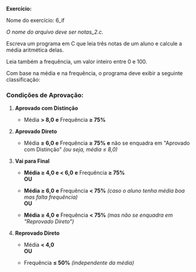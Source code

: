 **Exercício:**  

Nome do exercício: 6_if

_O nome do arquivo deve ser notas_2.c._

Escreva um programa em C que leia três notas de um aluno e calcule a média aritmética delas. 

Leia também a frequência, um valor inteiro entre 0 e 100.
  
Com base na média e na frequência, o programa deve exibir a seguinte classificação:  

### Condições de Aprovação:

1. **Aprovado com Distinção**
    
    - Média **\> 8,0** **e** Frequência **≥ 75%**
        
2. **Aprovado Direto**
    
    - Média **≥ 6,0** **e** Frequência **≥ 75%** **e** não se enquadra em "Aprovado com Distinção" _(ou seja, média ≤ 8,0)_
        
3. **Vai para Final**
    
    - **Média ≥ 4,0 e < 6,0** **e** Frequência **≥ 75%**  
        **OU**
        
    - **Média ≥ 6,0** **e** Frequência **< 75%** _(caso o aluno tenha média boa mas falta frequência)_  
        **OU**
        
    - **Média ≥ 4,0** **e** Frequência **< 75%** _(mas não se enquadra em "Reprovado Direto")_
        
4. **Reprovado Direto**
    
    - Média **< 4,0**  
        **OU**
        
    - Frequência **≤ 50%** _(independente da média)_

